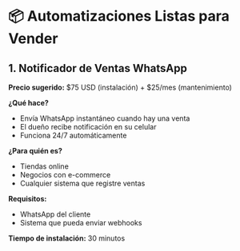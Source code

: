 # 📦 Automatizaciones Listas para Vender

## 1. Notificador de Ventas WhatsApp
**Precio sugerido:** $75 USD (instalación) + $25/mes (mantenimiento)

**¿Qué hace?**
- Envía WhatsApp instantáneo cuando hay una venta
- El dueño recibe notificación en su celular
- Funciona 24/7 automáticamente

**¿Para quién es?**
- Tiendas online
- Negocios con e-commerce
- Cualquier sistema que registre ventas

**Requisitos:**
- WhatsApp del cliente
- Sistema que pueda enviar webhooks

**Tiempo de instalación:** 30 minutos
